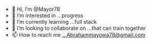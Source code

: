 - 👋 Hi, I’m @Mayor78
- 👀 I’m interested in ...progress
- 🌱 I’m currently learning ...full stack
- 💞️ I’m looking to collaborate on ...that can train together
- 📫 How to reach me ...Abrahammayowa78@gmail.com

<!---
Mayor78/Mayor78 is a ✨ special ✨ repository because its `README.md` (this file) appears on your GitHub profile.
You can click the Preview link to take a look at your changes.
--->
